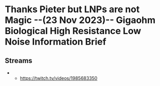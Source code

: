 # Thanks Pieter but LNPs are not Magic --(23 Nov 2023)-- Gigaohm Biological High Resistance Low Noise Information Brief

## Streams
- - https://twitch.tv/videos/1985683350

